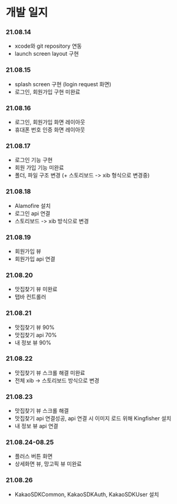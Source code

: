 # 개발 일지

### 21.08.14
+ xcode와 git repository 연동
+ launch screen layout 구현

### 21.08.15
+ splash screen 구현 (login request 화면)
+ 로그인, 회원가입 구현 미완료

### 21.08.16
+ 로그인, 회원가입 화면 레이아웃
+ 휴대폰 번호 인증 화면 레이아웃

### 21.08.17
+ 로그인 기능 구현
+ 회원 가입 기능 미완료
+ 폴더, 파일 구조 변경 (+ 스토리보드 -> xib 형식으로 변경중)

### 21.08.18
+ Alamofire 설치
+ 로그인 api 연결
+ 스토리보드 -> xib 방식으로 변경

### 21.08.19
+ 회원가입 뷰
+ 회원가입 api 연결

### 21.08.20
+ 맛집찾기 뷰 미완료
+ 탭바 컨트롤러

### 21.08.21
+ 맛집찾기 뷰 90%
+ 맛집찾기 api 70%
+ 내 정보 뷰 90%

### 21.08.22
+ 맛집찾기 뷰 스크롤 해결 미완료
+ 전체 xib -> 스토리보드 방식으로 변경

### 21.08.23
+ 맛집찾기 뷰 스크롤 해결
+ 맛집찾기 api 연결성공, api 연결 시 이미지 로드 위해 Kingfisher 설치
+ 내 정보 뷰 api 연결

### 21.08.24-08.25
+ 플러스 버튼 화면
+ 상세화면 뷰, 망고픽 뷰 미완료

### 21.08.26
+ KakaoSDKCommon, KakaoSDKAuth, KakaoSDKUser 설치
